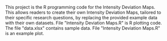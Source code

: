 This project is the R programming code for the Intensity Deviation Maps. This allows readers to create their own Intensity Deviation Maps, tailored to their specific research questions, by replacing the provided example data with their own datasets.
File "Intensity Deviation Maps.R" is R plotting code.
The file "data.xlsx" contains sample data.
File "Intensity Deviation Maps.R" is an example plot.
